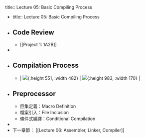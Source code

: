 title:: Lecture 05: Basic Compiling Process

- title:: Lecture 05: Basic Compiling Process
- ## Code Review
	- [[Project 1: 1A2B]]
-
- ## Compilation Process
	- | ![](https://static.javatpoint.com/cpages/images/compilation-process-in-c2.png){:height 551, :width 482} | ![](https://static.javatpoint.com/cpages/images/compilation-process-in-c3.png){:height 983, :width 170} |
- ## Preprocessor
	- 巨集定義：Macro Definition
	- 檔案引入：File Inclusion
	- 條件式編譯：Conditional Compilation
-
- 下一章節： [[Lecture 06: Assembler, Linker, Compiler]]